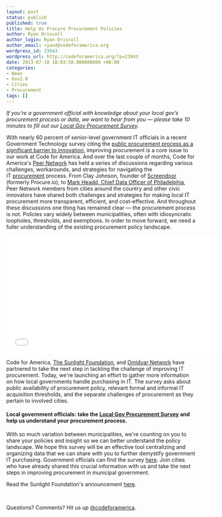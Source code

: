 ```yaml
---
layout: post
status: publish
published: true
title: Help Us Procure Procurement Policies
author: Ryan Driscoll
author_login: Ryan Driscoll
author_email: ryand@codeforamerica.org
wordpress_id: 23943
wordpress_url: http://codeforamerica.org/?p=23943
date: 2013-07-18 18:03:58.000000000 +00:00
categories:
- News
- Gov2.0
- Cities
- Procurement
tags: []
---
```

<em>If you’re a government official with knowledge about your local gov’s procurement process or data, we want to hear from you — please take 10 minutes to fill out our <a href="https://codeforamerica.wufoo.com/forms/local-gov-procurement-survey/">Local Gov Procurement Survey</a>.</em>

With nearly 60 percent of senior-level government IT officials in a recent Government Technology survey citing the <a href="http://www.govtech.com/budget-finance/Is-Procurement-Killing-Innovation.html">public procurement process as a significant barrier to innovation</a>, improving procurement is a core issue to our work at Code for America. And over the last couple of months, Code for America's <a href="http://peernetwork.in/">Peer Network</a> has held a series of discussions regarding various challenges, workarounds, and strategies for navigating the IT <a href="http://codeforamerica.org/2013/05/07/towards-a-procurement-strategy/">procurement</a> process. From Clay Johnson, founder of <a href="https://www.screendoor.io/for_government_and_enterprise">Screendoor</a> (formerly Procure.io), to <a href="http://codeforamerica.org/07-02-2013/">Mark Headd, Chief Data Officer of Philadelphia</a>, Peer Network members from cities around the country and other civic innovators have shared both challenges and strategies for making local IT procurement more transparent, efficient, and cost-effective. And throughout these discussions one thing has remained clear &mdash; the procurement process is not. Policies vary widely between municipalities, often with idiosyncratic loopholes, thresholds, and exemptions. In order to move forward, we need a fuller understanding of the existing procurement policy landscape.

<iframe src="//www.youtube.com/embed/phDfRr0uUYI" frameborder="0" width="560" height="315"></iframe>

Code for America, <a href="http://sunlightfoundation.com/blog/2013/07/18/local-government-procurement-how-does-your-city-stack-up/">The Sunlight Foundation</a>, and <a href="http://www.omidyar.com/">Omidyar Network</a> have partnered to take the next step in tackling the challenge of improving IT procurement. Today, we're launching an effort to gather more information on how local governments handle purchasing in IT. The survey asks about public availability of procurement policy, relevant formal and informal IT acquisition thresholds, and the separate challenges of procurement as they pertain to involved cities.
<h4>Local government officials: take the <a href="https://codeforamerica.wufoo.com/forms/local-gov-procurement-survey/">Local Gov Procurement Survey</a> and help us understand your procurement process.</h4>
With so much variation between municipalities, we're counting on you to share your policies and insight so we can better understand the policy landscape. We hope this survey will be an effective tool centralizing and organizing data that we can share with you to further demystify government IT purchasing. Government officials can find the survey <a href="https://codeforamerica.wufoo.com/forms/local-gov-procurement-survey/">here</a>. Join cities who have already shared this crucial information with us and take the next steps in improving procurement in municipal government.

Read the Sunlight Foundation's announcement <a href="http://sunlightfoundation.com/blog/2013/07/18/local-government-procurement-how-does-your-city-stack-up/">here</a>.

&nbsp;

Questions? Comments? Hit us up <a href="http://twitter.com/codeforamerica" target="_blank">@codeforamerica</a>.
